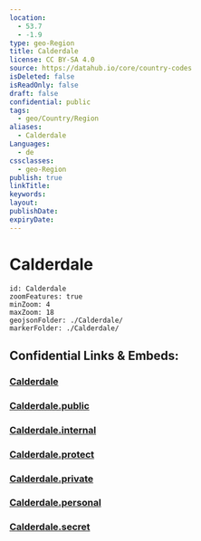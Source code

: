 ```yaml
---
location:
  - 53.7
  - -1.9
type: geo-Region
title: Calderdale
license: CC BY-SA 4.0
source: https://datahub.io/core/country-codes
isDeleted: false
isReadOnly: false
draft: false
confidential: public
tags:
  - geo/Country/Region
aliases:
  - Calderdale
Languages:
  - de
cssclasses:
  - geo-Region
publish: true
linkTitle:
keywords:
layout:
publishDate:
expiryDate:
---
```


# Calderdale

```leaflet
id: Calderdale
zoomFeatures: true 
minZoom: 4 
maxZoom: 18
geojsonFolder: ./Calderdale/
markerFolder: ./Calderdale/
```


## Confidential Links & Embeds: 

### [Calderdale](/_Standards/Earth/Continent/Europe/Europe~North/UK/England/Regions~England/Yorkshire_and_the_Humber/Yorkshire~West/Calderdale.md) 

### [Calderdale.public](/_public/Earth/Continent/Europe/Europe~North/UK/England/Regions~England/Yorkshire_and_the_Humber/Yorkshire~West/Calderdale.public.md) 

### [Calderdale.internal](/_internal/Earth/Continent/Europe/Europe~North/UK/England/Regions~England/Yorkshire_and_the_Humber/Yorkshire~West/Calderdale.internal.md) 

### [Calderdale.protect](/_protect/Earth/Continent/Europe/Europe~North/UK/England/Regions~England/Yorkshire_and_the_Humber/Yorkshire~West/Calderdale.protect.md) 

### [Calderdale.private](/_private/Earth/Continent/Europe/Europe~North/UK/England/Regions~England/Yorkshire_and_the_Humber/Yorkshire~West/Calderdale.private.md) 

### [Calderdale.personal](/_personal/Earth/Continent/Europe/Europe~North/UK/England/Regions~England/Yorkshire_and_the_Humber/Yorkshire~West/Calderdale.personal.md) 

### [Calderdale.secret](/_secret/Earth/Continent/Europe/Europe~North/UK/England/Regions~England/Yorkshire_and_the_Humber/Yorkshire~West/Calderdale.secret.md)

